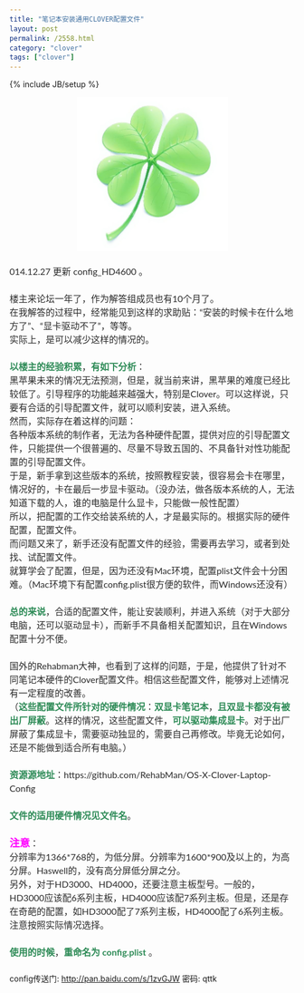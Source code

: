 ```yaml
---
title: "笔记本安装通用CLOVER配置文件"
layout: post
permalink: /2558.html
category: "clover"
tags: ["clover"]
---
```

{% include JB/setup %}

<p style="border: 0px; font-family: Lato, sans-serif; font-size: 16px; margin: 0px 0px 24px; outline: 0px; padding: 0px; vertical-align: baseline; color: #2b2b2b; line-height: 24px;">
  <a style="border: 0px; font-family: inherit; font-style: inherit; margin: 0px; outline: 0px; padding: 0px; vertical-align: baseline; color: #24890d;" href="/wp-content/uploads/sinapicv2-backup/2558-ww2-bmiddle-005V4vEUjw1enznjrt1dnj30gd0gnaan.jpg" target="_blank"><img class=" aligncenter" style="vertical-align: middle; display: block; margin: 7px auto; max-width: 100%; height: auto;" src="/wp-content/uploads/sinapicv2-backup/2558-ww2-mw600-005V4vEUjw1enznjrt1dnj30gd0gnaan.jpg" alt="笔记本安装通用Clover配置文件" width="267" height="271" /></a>
</p>

<p style="border: 0px; font-family: Lato, sans-serif; font-size: 16px; margin: 0px 0px 24px; outline: 0px; padding: 0px; vertical-align: baseline; color: #2b2b2b; line-height: 24px;">
  014.12.27 更新 config_HD4600 。
</p>

<p style="border: 0px; font-family: Lato, sans-serif; font-size: 16px; margin: 0px 0px 24px; outline: 0px; padding: 0px; vertical-align: baseline; color: #2b2b2b; line-height: 24px;">
  楼主来论坛一年了，作为解答组成员也有10个月了。<br />在我解答的过程中，经常能见到这样的求助贴：“安装的时候卡在什么地方了”、“显卡驱动不了”，等等。<br />实际上，是可以减少这样的情况的。
</p>

<p style="border: 0px; font-family: Lato, sans-serif; font-size: 16px; margin: 0px 0px 24px; outline: 0px; padding: 0px; vertical-align: baseline; color: #2b2b2b; line-height: 24px;">
  <span style="border: 0px; font-family: inherit; font-style: inherit; margin: 0px; outline: 0px; padding: 0px; vertical-align: baseline; color: #2e8b57;"><span style="border: 0px; font-family: inherit; font-style: inherit; font-weight: bold; margin: 0px; outline: 0px; padding: 0px; vertical-align: baseline;">以楼主的经验积累</span></span>，<span style="border: 0px; font-family: inherit; font-style: inherit; margin: 0px; outline: 0px; padding: 0px; vertical-align: baseline; color: #2e8b57;"><span style="border: 0px; font-family: inherit; font-style: inherit; font-weight: bold; margin: 0px; outline: 0px; padding: 0px; vertical-align: baseline;">有如下分析</span></span>：<br />黑苹果未来的情况无法预测，但是，就当前来讲，黑苹果的难度已经比较低了。引导程序的功能越来越强大，特别是Clover。可以这样说，只要有合适的引导配置文件，就可以顺利安装，进入系统。<br />然而，实际存在着这样的问题：<br />各种版本系统的制作者，无法为各种硬件配置，提供对应的引导配置文件，只能提供一个很普遍的、尽量不导致五国的、不具备针对性功能配置的引导配置文件。<br />于是，新手拿到这些版本的系统，按照教程安装，很容易会卡在哪里，情况好的，卡在最后一步显卡驱动。（没办法，做各版本系统的人，无法知道下载的人，谁的电脑是什么显卡，只能做一般性配置）<br />所以，把配置的工作交给装系统的人，才是最实际的。根据实际的硬件配置，配置文件。<br />而问题又来了，新手还没有配置文件的经验，需要再去学习，或者到处找、试配置文件。<br />就算学会了配置，但是，因为还没有Mac环境，配置plist文件会十分困难。（Mac环境下有配置config.plist很方便的软件，而Windows还没有）
</p>

<p style="border: 0px; font-family: Lato, sans-serif; font-size: 16px; margin: 0px 0px 24px; outline: 0px; padding: 0px; vertical-align: baseline; color: #2b2b2b; line-height: 24px;">
  <span style="border: 0px; font-family: inherit; font-style: inherit; margin: 0px; outline: 0px; padding: 0px; vertical-align: baseline; color: #2e8b57;"><span style="border: 0px; font-family: inherit; font-style: inherit; font-weight: bold; margin: 0px; outline: 0px; padding: 0px; vertical-align: baseline;">总的来说</span></span>，合适的配置文件，能让安装顺利，并进入系统（对于大部分电脑，还可以驱动显卡），而新手不具备相关配置知识，且在Windows配置十分不便。
</p>

<p style="border: 0px; font-family: Lato, sans-serif; font-size: 16px; margin: 0px 0px 24px; outline: 0px; padding: 0px; vertical-align: baseline; color: #2b2b2b; line-height: 24px;">
  国外的Rehabman大神，也看到了这样的问题，于是，他提供了针对不同笔记本硬件的Clover配置文件。相信这些配置文件，能够对上述情况有一定程度的改善。<br />（<span style="border: 0px; font-family: inherit; font-style: inherit; margin: 0px; outline: 0px; padding: 0px; vertical-align: baseline; color: #2e8b57;"><span style="border: 0px; font-family: inherit; font-style: inherit; font-weight: bold; margin: 0px; outline: 0px; padding: 0px; vertical-align: baseline;">这些配置文件所针对的硬件情况</span></span>：<span style="border: 0px; font-family: inherit; font-style: inherit; margin: 0px; outline: 0px; padding: 0px; vertical-align: baseline; color: #2e8b57;"><span style="border: 0px; font-family: inherit; font-style: inherit; font-weight: bold; margin: 0px; outline: 0px; padding: 0px; vertical-align: baseline;">双显卡笔记本</span></span>，<span style="border: 0px; font-family: inherit; font-style: inherit; margin: 0px; outline: 0px; padding: 0px; vertical-align: baseline; color: #2e8b57;"><span style="border: 0px; font-family: inherit; font-style: inherit; font-weight: bold; margin: 0px; outline: 0px; padding: 0px; vertical-align: baseline;">且双显卡都没有被出厂屏蔽</span></span>。这样的情况，这些配置文件，<span style="border: 0px; font-family: inherit; font-style: inherit; margin: 0px; outline: 0px; padding: 0px; vertical-align: baseline; color: #2e8b57;"><span style="border: 0px; font-family: inherit; font-style: inherit; font-weight: bold; margin: 0px; outline: 0px; padding: 0px; vertical-align: baseline;">可以驱动集成显卡</span></span>。对于出厂屏蔽了集成显卡，需要驱动独显的，需要自己再修改。毕竟无论如何，还是不能做到适合所有电脑。）
</p>

<p style="border: 0px; font-family: Lato, sans-serif; font-size: 16px; margin: 0px 0px 24px; outline: 0px; padding: 0px; vertical-align: baseline; color: #2b2b2b; line-height: 24px;">
  <span style="border: 0px; font-family: inherit; font-style: inherit; margin: 0px; outline: 0px; padding: 0px; vertical-align: baseline; color: #2e8b57;"><span style="border: 0px; font-family: inherit; font-style: inherit; font-weight: bold; margin: 0px; outline: 0px; padding: 0px; vertical-align: baseline;">资源源地址</span></span>：https://github.com/RehabMan/OS-X-Clover-Laptop-Config
</p>

<p style="border: 0px; font-family: Lato, sans-serif; font-size: 16px; margin: 0px 0px 24px; outline: 0px; padding: 0px; vertical-align: baseline; color: #2b2b2b; line-height: 24px;">
  <span style="border: 0px; font-family: inherit; font-style: inherit; margin: 0px; outline: 0px; padding: 0px; vertical-align: baseline; color: #2e8b57;"><span style="border: 0px; font-family: inherit; font-style: inherit; font-weight: bold; margin: 0px; outline: 0px; padding: 0px; vertical-align: baseline;">文件的适用硬件情况见文件名</span></span>。
</p>

<p style="border: 0px; font-family: Lato, sans-serif; font-size: 16px; margin: 0px 0px 24px; outline: 0px; padding: 0px; vertical-align: baseline; color: #2b2b2b; line-height: 24px;">
  <span style="border: 0px; font-family: inherit; font-size: large; font-style: inherit; margin: 0px; outline: 0px; padding: 0px; vertical-align: baseline;"><span style="border: 0px; font-family: inherit; font-size: 18px; font-style: inherit; margin: 0px; outline: 0px; padding: 0px; vertical-align: baseline; color: #ff00ff;"><span style="border: 0px; font-family: inherit; font-style: inherit; font-weight: bold; margin: 0px; outline: 0px; padding: 0px; vertical-align: baseline;">注意</span></span></span>：<br />分辨率为1366*768的，为低分屏。分辨率为1600*900及以上的，为高分屏。Haswell的，没有高分屏低分屏之分。<br />另外，对于HD3000、HD4000，还要注意主板型号。一般的，HD3000应该配6系列主板，HD4000应该配7系列主板。但是，还是存在奇葩的配置，如HD3000配了7系列主板，HD4000配了6系列主板。注意按照实际情况选择。
</p>

<p style="border: 0px; font-family: Lato, sans-serif; font-size: 16px; margin: 0px 0px 24px; outline: 0px; padding: 0px; vertical-align: baseline; color: #2b2b2b; line-height: 24px;">
  <span style="border: 0px; font-family: inherit; font-style: inherit; margin: 0px; outline: 0px; padding: 0px; vertical-align: baseline; color: #2e8b57;"><span style="border: 0px; font-family: inherit; font-style: inherit; font-weight: bold; margin: 0px; outline: 0px; padding: 0px; vertical-align: baseline;">使用的时候</span></span>，<span style="border: 0px; font-family: inherit; font-style: inherit; margin: 0px; outline: 0px; padding: 0px; vertical-align: baseline; color: #2e8b57;"><span style="border: 0px; font-family: inherit; font-style: inherit; font-weight: bold; margin: 0px; outline: 0px; padding: 0px; vertical-align: baseline;">重命名为 config.plist</span></span> 。
</p>

config传送门: <http://pan.baidu.com/s/1zvGJW> 密码: qttk

